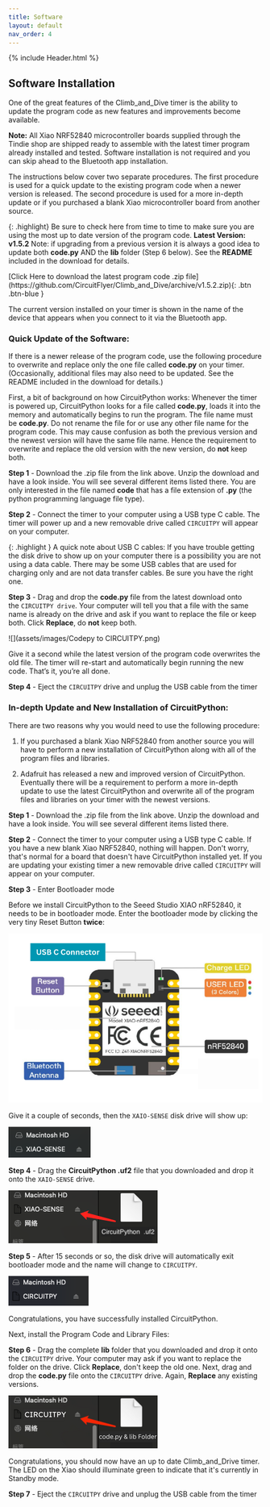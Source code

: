 ```yaml
---
title: Software
layout: default
nav_order: 4
---
```


{% include Header.html %}

## Software Installation ##

One of the great features of the Climb_and_Dive timer is the ability to update the program code as new features and improvements become available.

**Note:** All Xiao NRF52840 microcontroller boards supplied through the Tindie shop are shipped ready to assemble with the latest timer program already installed and tested.  Software installation is not required and you can skip ahead to the Bluetooth app installation.

The instructions below cover two separate procedures.  The first procedure is used for a quick update to the existing program code when a newer version is released.  The second procedure is used for a more in-depth update or if you purchased a blank Xiao microcontroller board from another source.

{: .highlight}
Be sure to check here from time to time to make sure you are using the most up to date version of the program code.  **Latest Version: v1.5.2**  Note: if upgrading from a previous version it is always a good idea to update both **code.py** AND the **lib** folder (Step 6 below).  See the **README** included in the download for details.

<span class="fs-6">
[Click Here to download the latest program code .zip file](https://github.com/CircuitFlyer/Climb_and_Dive/archive/v1.5.2.zip){: .btn .btn-blue }
</span>

The current version installed on your timer is shown in the name of the device that appears when you connect to it via the Bluetooth app.

### Quick Update of the Software: ###

If there is a newer release of the program code, use the following procedure to overwrite and replace only the one file called **code.py** on your timer.  (Occasionally, additional files may also need to be updated.  See the README included in the download for details.)

First, a bit of background on how CircuitPython works: Whenever the timer is powered up, CircuitPython looks for a file called **code.py**, loads it into the memory and automatically begins to run the program.  The file name must be **code.py**.  Do not rename the file for or use any other file name for the program code.  This may cause confusion as both the previous version and the newest version will have the same file name.  Hence the requirement to overwrite and replace the old version with the new version, do **not** keep both.

**Step 1** - Download the .zip file from the link above.  Unzip the download and have a look inside.  You will see several different items listed there.  You are only interested in the file named **code** that has a file extension of **.py** (the python programming language file type).

**Step 2** - Connect the timer to your computer using a USB type C cable.  The timer will power up and a new removable drive called `CIRCUITPY` will appear on your computer.

{: .highlight }
A quick note about USB C cables: If you have trouble getting the disk drive to show up on your computer there is a possibility you are not using a data cable.  There may be some USB cables that are used for charging only and are not data transfer cables.  Be sure you have the right one.

**Step 3** - Drag and drop the **code.py** file from the latest download onto the `CIRCUITPY drive`. Your computer will tell you that a file with the same name is already on the drive and ask if you want to replace the file or keep both. Click **Replace**, do **not** keep both.

![](assets/images/Codepy to CIRCUITPY.png)

Give it a second while the latest version of the program code overwrites the old file.  The timer will re-start and automatically begin running the new code.  That’s it, you’re all done.  

**Step 4** - Eject the `CIRCUITPY` drive and unplug the USB cable from the timer

### In-depth Update and New Installation of CircuitPython: ###

There are two reasons why you would need to use the following procedure:

1) If you purchased a blank Xiao NRF52840 from another source you will have to perform a new installation of CircuitPython along with all of the program files and libraries.

2) Adafruit has released a new and improved version of CircuitPython. Eventually there will be a requirement to perform a more in-depth update to use the latest CircuitPython and overwrite all of the program files and libraries on your timer with the newest versions.

**Step 1** - Download the .zip file from the link above.  Unzip the download and have a look inside.  You will see several different items listed there.

**Step 2** - Connect the timer to your computer using a USB type C cable.  If you have a new blank Xiao NRF52840, nothing will happen. Don't worry, that's normal for a board that doesn't have CircuitPython installed yet.  If you are updating your existing timer a new removable drive called `CIRCUITPY` will appear on your computer.

**Step 3** - Enter Bootloader mode<br>

Before we install CircuitPython to the Seeed Studio XIAO nRF52840, it needs to be in bootloader mode. Enter the bootloader mode by clicking the very tiny Reset Button **twice**:

![](assets/images/XiaoBle.png)

Give it a couple of seconds, then the `XAIO-SENSE` disk drive will show up:

![](assets/images/Xiao-sense.png)

**Step 4** - Drag the **CircuitPython .uf2** file that you downloaded and drop it onto the `XAIO-SENSE` drive.<br>

![](assets/images/Xiao-circuitpython.png)

**Step 5** - After 15 seconds or so, the disk drive will automatically exit bootloader mode and the name will change to `CIRCUITPY`.

![](assets/images/Xiao-circuitpy.png)

Congratulations, you have successfully installed CircuitPython.  

Next, install the Program Code and Library Files:

**Step 6** - Drag the complete **lib** folder that you downloaded and drop it onto the `CIRCUITPY` drive.  Your computer may ask if you want to replace the folder on the drive. Click **Replace**, don't keep the old one.  Next, drag and drop the **code.py** file onto the `CIRCUITPY` drive.  Again, **Replace** any existing versions.

![](assets/images/Code-circuitpy.png)

Congratulations, you should now have an up to date Climb_and_Drive timer.  The LED on the Xiao should illuminate green to indicate that it's currently in Standby mode.

**Step 7** - Eject the `CIRCUITPY` drive and unplug the USB cable from the timer
